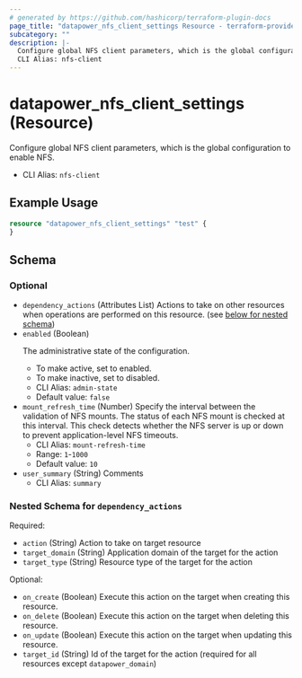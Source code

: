 ```yaml
---
# generated by https://github.com/hashicorp/terraform-plugin-docs
page_title: "datapower_nfs_client_settings Resource - terraform-provider-datapower"
subcategory: ""
description: |-
  Configure global NFS client parameters, which is the global configuration to enable NFS.
  CLI Alias: nfs-client
---
```


# datapower_nfs_client_settings (Resource)

Configure global NFS client parameters, which is the global configuration to enable NFS.
  - CLI Alias: `nfs-client`

## Example Usage

```terraform
resource "datapower_nfs_client_settings" "test" {
}
```

<!-- schema generated by tfplugindocs -->
## Schema

### Optional

- `dependency_actions` (Attributes List) Actions to take on other resources when operations are performed on this resource. (see [below for nested schema](#nestedatt--dependency_actions))
- `enabled` (Boolean) <p>The administrative state of the configuration.</p><ul><li>To make active, set to enabled.</li><li>To make inactive, set to disabled.</li></ul>
  - CLI Alias: `admin-state`
  - Default value: `false`
- `mount_refresh_time` (Number) Specify the interval between the validation of NFS mounts. The status of each NFS mount is checked at this interval. This check detects whether the NFS server is up or down to prevent application-level NFS timeouts.
  - CLI Alias: `mount-refresh-time`
  - Range: `1`-`1000`
  - Default value: `10`
- `user_summary` (String) Comments
  - CLI Alias: `summary`

<a id="nestedatt--dependency_actions"></a>
### Nested Schema for `dependency_actions`

Required:

- `action` (String) Action to take on target resource
- `target_domain` (String) Application domain of the target for the action
- `target_type` (String) Resource type of the target for the action

Optional:

- `on_create` (Boolean) Execute this action on the target when creating this resource.
- `on_delete` (Boolean) Execute this action on the target when deleting this resource.
- `on_update` (Boolean) Execute this action on the target when updating this resource.
- `target_id` (String) Id of the target for the action (required for all resources except `datapower_domain`)
